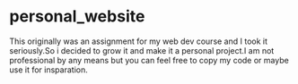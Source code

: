 # personal_website
This originally was an assignment for my web dev course and I took it seriously.So i decided to grow it and make it a personal project.I am not professional by any means 
but you can feel free to copy my code or maybe use it for insparation. 
